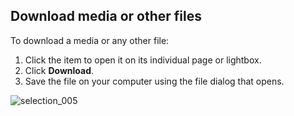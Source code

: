 ## Download media or other files

To download a media or any other file:


1. Click the item to open it on its individual page or lightbox.
2. Click **Download**.
3. Save the file on your computer using the file dialog that opens.

  ![selection_005](https://cloud.githubusercontent.com/assets/1140051/7610802/6e451bc2-f99d-11e4-8f0c-79e8722d0525.png)
